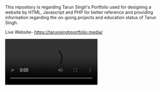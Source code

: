 This repository is regarding Tarun Singh's Portfolio used for designing a website by HTML, Javascript and PHP for better reference 
and providing information regarding the on-going projects and education status of Tarun Singh.

Live Website- https://tarunsinghportfolio.media/

<video src=" " >
